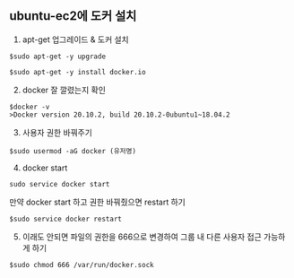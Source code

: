 ## ubuntu-ec2에 도커 설치

1) apt-get 업그레이드 & 도커 설치

`$sudo apt-get -y upgrade`

`$sudo apt-get -y install docker.io`

2) docker 잘 깔렸는지 확인

````
$docker -v
>Docker version 20.10.2, build 20.10.2-0ubuntu1~18.04.2
````

3)  사용자 권한 바꿔주기

`$sudo usermod -aG docker (유저명)`

4)  docker start

`sudo service docker start`

만약 docker start 하고 권한 바꿔줬으면 restart 하기

`$sudo service docker restart` 

5) 이래도 안되면 파일의 권한을 666으로 변경하여 그룹 내 다른 사용자 접근 가능하게 하기

`$sudo chmod 666 /var/run/docker.sock`

